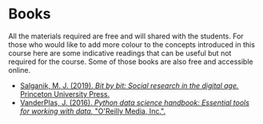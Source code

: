# Books

All the materials required are free and will shared with the students. For those who would like to add more colour to the concepts introduced in this course here are some indicative readings that can be useful but not required for the course. Some of those books are also free and accessible online.

- [Salganik, M. J. (2019). *Bit by bit: Social research in the digital age.* Princeton University Press.](https://www.bitbybitbook.com/en/1st-ed/preface/)
- [VanderPlas, J. (2016). *Python data science handbook: Essential tools for working with data.* "O'Reilly Media, Inc.".](https://jakevdp.github.io/PythonDataScienceHandbook/)
